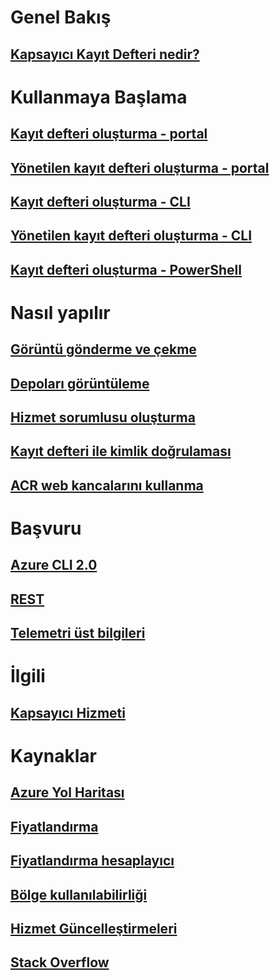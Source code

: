 # Genel Bakış

## [Kapsayıcı Kayıt Defteri nedir?](container-registry-intro.md)

# Kullanmaya Başlama
## [Kayıt defteri oluşturma - portal](container-registry-get-started-portal.md)
## [Yönetilen kayıt defteri oluşturma - portal](container-registry-managed-get-started-portal.md)
## [Kayıt defteri oluşturma - CLI](container-registry-get-started-azure-cli.md)
## [Yönetilen kayıt defteri oluşturma - CLI](container-registry-managed-get-started-azure-cli.md)
## [Kayıt defteri oluşturma - PowerShell](container-registry-get-started-powershell.md)

# Nasıl yapılır

## [Görüntü gönderme ve çekme](container-registry-get-started-docker-cli.md)
## [Depoları görüntüleme](container-registry-repositories.md)
## [Hizmet sorumlusu oluşturma](../azure-resource-manager/resource-group-create-service-principal-portal.md?toc=%2fazure%2fcontainer-registry%2ftoc.json)
## [Kayıt defteri ile kimlik doğrulaması](container-registry-authentication.md)
## [ACR web kancalarını kullanma](./container-registry-webhook.md)

# Başvuru

## [Azure CLI 2.0](/cli/azure/acr)
## [REST](/rest/api/containerregistry)
## [Telemetri üst bilgileri](container-registry-headers.md)

# İlgili

## [Kapsayıcı Hizmeti](/azure/container-service/)

# Kaynaklar
## [Azure Yol Haritası](https://azure.microsoft.com/roadmap/?category=containers)
## [Fiyatlandırma](https://azure.microsoft.com/pricing/details/container-registry/)
## [Fiyatlandırma hesaplayıcı](https://azure.microsoft.com/pricing/calculator/)
## [Bölge kullanılabilirliği](https://azure.microsoft.com/regions/services/)
## [Hizmet Güncelleştirmeleri](https://azure.microsoft.com/en-us/updates/?product=container-registry&updatetype=&platform=)
## [Stack Overflow](http://stackoverflow.com/questions/tagged/azure-container-registry)
